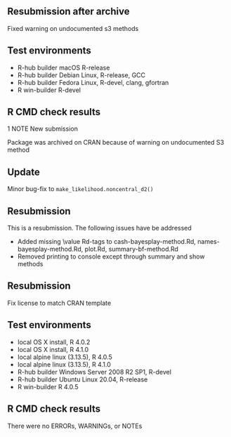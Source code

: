 ## Resubmission after archive

Fixed warning on undocumented s3 methods


## Test environments

* R-hub builder macOS R-release
* R-hub builder Debian Linux, R-release, GCC
* R-hub builder Fedora Linux, R-devel, clang, gfortran
* R win-builder R-devel 

## R CMD check results

1 NOTE
New submission

Package was archived on CRAN because of warning on undocumented S3 method

## Update

Minor bug-fix to `make_likelihood.noncentral_d2()`

## Resubmission 

This is a resubmission. The following issues have be addressed
* Added missing \value Rd-tags to cash-bayesplay-method.Rd, 
names-bayesplay-method.Rd, plot.Rd, summary-bf-method.Rd
* Removed printing to console except through summary and show methods

## Resubmission

Fix license to match CRAN template

## Test environments

* local OS X install, R 4.0.2
* local OS X install, R 4.1.0
* local alpine linux (3.13.5), R 4.0.5
* local alpine linux (3.13.5), R 4.1.0
* R-hub builder Windows Server 2008 R2 SP1, R-devel
* R-hub builder Ubuntu Linux 20.04, R-release
* R win-builder R 4.0.5 



## R CMD check results

There were no ERRORs, WARNINGs, or NOTEs


